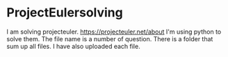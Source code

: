 # ProjectEulersolving
I am solving projecteuler.
https://projecteuler.net/about
I'm using python to solve them.
The file name is a number of question.
There is a folder that sum up all files.
I have also uploaded each file.

